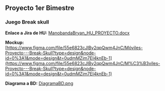 ## Proyecto 1er Bimestre

### Juego Break skull

**Enlace a Jira de HU:** [ManobandaBryan_HU_PROYECTO.docx](https://epnecuador-my.sharepoint.com/:w:/g/personal/bryan_manobanda_epn_edu_ec/EeQdW6LqkM9JgLUwQYYUfJ8BRSev_OxKe4v061r4ADiU6A?e=sLb1Oy)

**Mockup:** [https://www.figma.com/file/55e6823cJlBy2qpQwm4JnC/Móviles-Proyecto---Break-Skull?type=design&node-id=0%3A1&mode=design&t=0udmMZim7EI4knEb-1](https://www.figma.com/file/55e6823cJlBy2qpQwm4JnC/M%C3%B3viles-Proyecto---Break-Skull?type=design&node-id=0%3A1&mode=design&t=0udmMZim7EI4knEb-1)

**Diagrama a BD:** [DiagramaBD.png](https://epnecuador-my.sharepoint.com/:i:/g/personal/bryan_manobanda_epn_edu_ec/EVPAbcgAdhtOvEdQuQ3KDJwBRq8RTrNU6h_taCLC3uFYLA?e=xRjEQW)